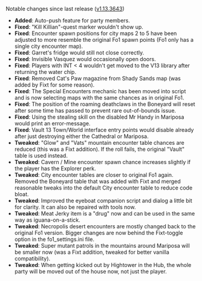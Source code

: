 Notable changes since last release ([v1.13.3643](https://github.com/rotators/Fo1in2/releases/tag/v1.13.3643))

- **Added**: Auto-push feature for party members.
- **Fixed**: "Kill Killian"-quest marker wouldn't show up.
- **Fixed**: Encounter spawn positions for city maps 2 to 5 have been adjusted to more resemble the original Fo1 spawn points (Fo1 only has a single city encounter map).
- **Fixed**: Garret's fridge would still not close correctly.
- **Fixed**: Invisible Vasquez would occasionally open doors.
- **Fixed**: Players with INT < 4 wouldn't get moved to the V13 library after returning the water chip.
- **Fixed**: Removed Cat's Paw magazine from Shady Sands map (was added by Fixt for some reason).
- **Fixed**: The Special Encounters mechanic has been moved into script and is now selecting maps with the same chances as in original Fo1.
- **Fixed**: The position of the roaming deathclaws in the Boneyard will reset after some time has passed to prevent rare out-of-bounds issue.
- **Fixed**: Using the stealing skill on the disabled Mr Handy in Mariposa would print an error-message.
- **Fixed**: Vault 13 Town/World interface entry points would disable already after just destroying either the Cathedral or Mariposa.
- **Tweaked**: "Glow" and "Vats" mountain encounter table chances are reduced (this was a Fixt addition). If the roll fails, the original "Vault" table is used instead.
- **Tweaked**: Cavern / Mine encounter spawn chance increases slightly if the player has the Explorer perk.
- **Tweaked**: City encounter tables are closer to original Fo1 again. Removed the Boneyard table that was added with Fixt and merged reasonable tweaks into the default City encounter table to reduce code bloat.
- **Tweaked**: Improved the eyeboat companion script and dialog a little bit for clarity. It can also be repaired with tools now.
- **Tweaked**: Meat Jerky item is a "drug" now and can be used in the same way as iguana-on-a-stick.
- **Tweaked**: Necropolis desert encounters are mostly changed back to the original Fo1 version. Bigger changes are now behind the Fixt-toggle option in the fo1_settings.ini file.
- **Tweaked**: Super mutant patrols in the mountains around Mariposa will be smaller now (was a Fixt addition, tweaked for better vanilla compatibility).
- **Tweaked**: When getting kicked out by Hightower in the Hub, the whole party will be moved out of the house now, not just the player.
